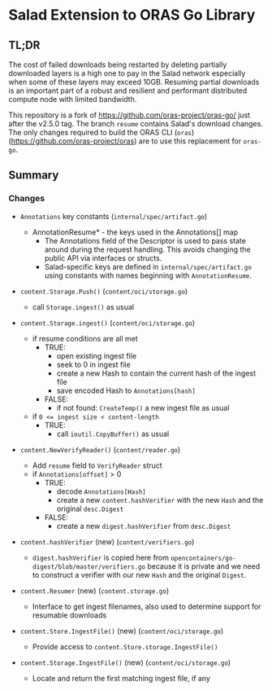 # Salad Extension to ORAS Go Library

## TL;DR

The cost of failed downloads being restarted by deleting partially downloaded layers
is a high one to pay in the Salad network especially when some of these layers may exceed
10GB.  Resuming partial downloads is an important part of a robust and resilient and
performant distributed compute node with limited bandwidth.

This repository is a fork of https://github.com/oras-project/oras-go/ just after the v2.5.0
tag.  The branch `resume` contains Salad's download changes.  The only changes required to
build the ORAS CLI (`oras`) (https://github.com/oras-project/oras) are to use this replacement
for `oras-go`.

## Summary

### Changes

* `Annotations` key constants (`internal/spec/artifact.go`)
  * AnnotationResume* - the keys used in the Annotations[] map
    * The Annotations field of the Descriptor is used to pass state around during the request handling.  This avoids changing the public API via interfaces or structs.
    * Salad-specific keys are defined in `internal/spec/artifact.go` using constants with names beginning with `AnnotationResume`.

* `content.Storage.Push()` (`content/oci/storage.go`)
  * call `Storage.ingest()` as usual

* `content.Storage.ingest()` (`content/oci/storage.go`)
  * if resume conditions are all met
    * TRUE:
      * open existing ingest file
      * seek to 0 in ingest file
      * create a new Hash to contain the current hash of the ingest file
      * save encoded Hash to `Annotations[hash]`
    * FALSE:
      * if not found: `CreateTemp()` a new ingest file as usual
  * if `0 <= ingest size < content-length`
    * TRUE:
      * call `ioutil.CopyBuffer()` as usual

* `content.NewVerifyReader()` (`content/reader.go`)
  * Add `resume` field to `VerifyReader` struct
  * if `Annotations[offset]` > 0
    * TRUE:
      * decode `Annotations[Hash]`
      * create a new `content.hashVerifier` with the new `Hash` and the original `desc.Digest`
    * FALSE:
      * create a new `digest.hashVerifier` from `desc.Digest`

* `content.hashVerifier` (new) (`content/verifiers.go`)
  * `digest.hashVerifier` is copied here from `opencontainers/go-digest/blob/master/verifiers.go`
    because it is private and we need to construct a verifier with our new `Hash` and the original `Digest`.

* `content.Resumer` (new) (`content.storage.go`)
  * Interface to get ingest filenames, also used to determine support for resumable downloads

* `content.Store.IngestFile()` (new) (`content/oci/storage.go`)
  * Provide access to `content.Store.storage.IngestFile()`

* `content.Storage.IngestFile()` (new) (`content/oci/storage.go`)
  * Locate and return the first matching ingest file, if any
